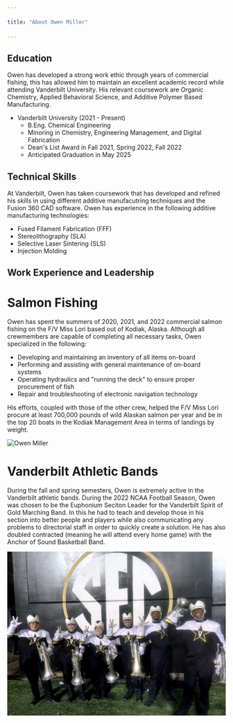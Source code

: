 ```yaml
---

title: "About Owen Miller"

---
```


## Education

Owen has developed a strong work ethic through years of commercial fishing, this has allowed him to maintain an excellent academic record while attending Vanderbilt University. His relevant coursework are Organic Chemistry, Applied Behavioral Science, and Additive Polymer Based Manufacturing.

* Vanderbilt University (2021 - Present)
  * B.Eng. Chemical Engineering
  * Minoring in Chemistry, Engineering Management, and Digital Fabrication
  * Dean's List Award in Fall 2021, Spring 2022, Fall 2022
  * Anticipated Graduation in May 2025

## Technical Skills

At Vanderbilt, Owen has taken coursework that has developed and refined his skills in using different additive manufacutring techniques and the Fusion 360 CAD software. Owen has experience in the following additive manufacturing technologies:

* Fused Filament Fabrication (FFF)
* Stereolithography (SLA)
* Selective Laser Sintering (SLS)
* Injection Molding

## Work Experience and Leadership

# Salmon Fishing

Owen has spent the summers of 2020, 2021, and 2022 commercial salmon fishing on the F/V Miss Lori based out of Kodiak, Alaska. Although all crewmembers are capable of completing all necessary tasks, Owen specialized in the following:

* Developing and maintaining an inventory of all items on-board
* Performing and assisting with general maintenance of on-board systems
* Operating hydraulics and "running the deck" to ensure proper procurement of fish
* Repair and troubleshooting of electronic navigation technology

His efforts, coupled with those of the other crew, helped the F/V Miss Lori procure at least 700,000 pounds of wild Alaskan salmon per year and be in the top 20 boats in the Kodiak Management Area in terms of landings by weight.

<img src="/assets/img/Website_Fish_Picture.JPG" alt="Owen Miller" style="width:200px;"/>

# Vanderbilt Athletic Bands

During the fall and spring semesters, Owen is extremely active in the Vanderbilt athletic bands. During the 2022 NCAA Football Season, Owen was chosen to be the Euphonium Seciton Leader for the Vanderbilt Spirit of Gold Marching Band. In this he had to teach and develop those in his section into better people and players while also communicating any problems to directorial staff in order to quickly create a solution. He has also doubled contracted (meaning he will attend every home game) with the Anchor of Sound Basketball Band.

![SOG Euphonium Section 2022](/assets/img/SOG_Euph_2022_Section.jpg)
